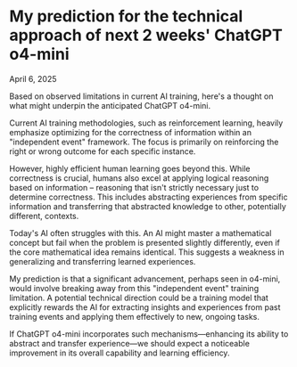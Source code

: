 # My prediction for the technical approach of next 2 weeks' ChatGPT o4-mini

April 6, 2025

Based on observed limitations in current AI training, here's a thought on what might underpin the anticipated ChatGPT o4-mini.

Current AI training methodologies, such as reinforcement learning, heavily emphasize optimizing for the correctness of information within an "independent event" framework. The focus is primarily on reinforcing the right or wrong outcome for each specific instance.

However, highly efficient human learning goes beyond this. While correctness is crucial, humans also excel at applying logical reasoning based on information – reasoning that isn't strictly necessary just to determine correctness. This includes abstracting experiences from specific information and transferring that abstracted knowledge to other, potentially different, contexts.

Today's AI often struggles with this. An AI might master a mathematical concept but fail when the problem is presented slightly differently, even if the core mathematical idea remains identical. This suggests a weakness in generalizing and transferring learned experiences.

My prediction is that a significant advancement, perhaps seen in o4-mini, would involve breaking away from this "independent event" training limitation. A potential technical direction could be a training model that explicitly rewards the AI for extracting insights and experiences from past training events and applying them effectively to new, ongoing tasks.

If ChatGPT o4-mini incorporates such mechanisms—enhancing its ability to abstract and transfer experience—we should expect a noticeable improvement in its overall capability and learning efficiency.